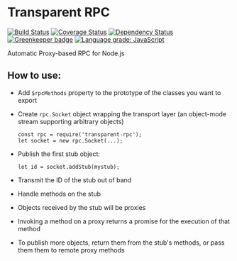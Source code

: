 # Transparent RPC

[![Build Status](https://travis-ci.org/Stanford-Mobisocial-IoT-Lab/transparent-rpc.svg?branch=master)](https://travis-ci.org/Stanford-Mobisocial-IoT-Lab/transparent-rpc) [![Coverage Status](https://coveralls.io/repos/github/Stanford-Mobisocial-IoT-Lab/transparent-rpc/badge.svg?branch=master)](https://coveralls.io/github/Stanford-Mobisocial-IoT-Lab/transparent-rpc?branch=master) [![Dependency Status](https://david-dm.org/Stanford-Mobisocial-IoT-Lab/transparent-rpc/status.svg)](https://david-dm.org/Stanford-Mobisocial-IoT-Lab/transparent-rpc) [![Greenkeeper badge](https://badges.greenkeeper.io/Stanford-Mobisocial-IoT-Lab/transparent-rpc.svg)](https://greenkeeper.io/) [![Language grade: JavaScript](https://img.shields.io/lgtm/grade/javascript/g/Stanford-Mobisocial-IoT-Lab/transparent-rpc.svg?logo=lgtm&logoWidth=18)](https://lgtm.com/projects/g/Stanford-Mobisocial-IoT-Lab/transparent-rpc/context:javascript)

Automatic Proxy-based RPC for Node.js

## How to use:

- Add `$rpcMethods` property to the prototype of the classes you want to export
- Create `rpc.Socket` object wrapping the transport layer (an object-mode stream supporting arbitrary objects)

  ````
  const rpc = require('transparent-rpc');
  let socket = new rpc.Socket(...);
  ````

- Publish the first stub object:

  ```
  let id = socket.addStub(mystub);
  ```

- Transmit the ID of the stub out of band
- Handle methods on the stub
- Objects received by the stub will be proxies
- Invoking a method on a proxy returns a promise for the execution of that method
- To publish more objects, return them from the stub's methods, or pass them them to remote proxy methods
